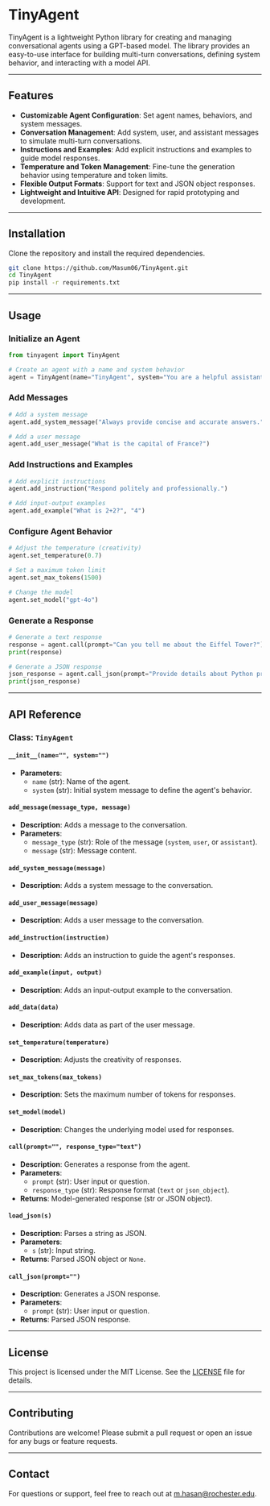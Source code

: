 
# TinyAgent

TinyAgent is a lightweight Python library for creating and managing conversational agents using a GPT-based model. The library provides an easy-to-use interface for building multi-turn conversations, defining system behavior, and interacting with a model API.

---

## Features

- **Customizable Agent Configuration**: Set agent names, behaviors, and system messages.
- **Conversation Management**: Add system, user, and assistant messages to simulate multi-turn conversations.
- **Instructions and Examples**: Add explicit instructions and examples to guide model responses.
- **Temperature and Token Management**: Fine-tune the generation behavior using temperature and token limits.
- **Flexible Output Formats**: Support for text and JSON object responses.
- **Lightweight and Intuitive API**: Designed for rapid prototyping and development.

---

## Installation

Clone the repository and install the required dependencies.

```bash
git clone https://github.com/Masum06/TinyAgent.git
cd TinyAgent
pip install -r requirements.txt
```

---

## Usage

### Initialize an Agent

```python
from tinyagent import TinyAgent

# Create an agent with a name and system behavior
agent = TinyAgent(name="TinyAgent", system="You are a helpful assistant.")
```

### Add Messages

```python
# Add a system message
agent.add_system_message("Always provide concise and accurate answers.")

# Add a user message
agent.add_user_message("What is the capital of France?")
```

### Add Instructions and Examples

```python
# Add explicit instructions
agent.add_instruction("Respond politely and professionally.")

# Add input-output examples
agent.add_example("What is 2+2?", "4")
```

### Configure Agent Behavior

```python
# Adjust the temperature (creativity)
agent.set_temperature(0.7)

# Set a maximum token limit
agent.set_max_tokens(1500)

# Change the model
agent.set_model("gpt-4o")
```

### Generate a Response

```python
# Generate a text response
response = agent.call(prompt="Can you tell me about the Eiffel Tower?")
print(response)

# Generate a JSON response
json_response = agent.call_json(prompt="Provide details about Python programming.")
print(json_response)
```

---

## API Reference

### Class: `TinyAgent`

#### `__init__(name="", system="")`
- **Parameters**:
  - `name` (str): Name of the agent.
  - `system` (str): Initial system message to define the agent's behavior.

#### `add_message(message_type, message)`
- **Description**: Adds a message to the conversation.
- **Parameters**:
  - `message_type` (str): Role of the message (`system`, `user`, or `assistant`).
  - `message` (str): Message content.

#### `add_system_message(message)`
- **Description**: Adds a system message to the conversation.

#### `add_user_message(message)`
- **Description**: Adds a user message to the conversation.

#### `add_instruction(instruction)`
- **Description**: Adds an instruction to guide the agent's responses.

#### `add_example(input, output)`
- **Description**: Adds an input-output example to the conversation.

#### `add_data(data)`
- **Description**: Adds data as part of the user message.

#### `set_temperature(temperature)`
- **Description**: Adjusts the creativity of responses.

#### `set_max_tokens(max_tokens)`
- **Description**: Sets the maximum number of tokens for responses.

#### `set_model(model)`
- **Description**: Changes the underlying model used for responses.

#### `call(prompt="", response_type="text")`
- **Description**: Generates a response from the agent.
- **Parameters**:
  - `prompt` (str): User input or question.
  - `response_type` (str): Response format (`text` or `json_object`).
- **Returns**: Model-generated response (str or JSON object).

#### `load_json(s)`
- **Description**: Parses a string as JSON.
- **Parameters**:
  - `s` (str): Input string.
- **Returns**: Parsed JSON object or `None`.

#### `call_json(prompt="")`
- **Description**: Generates a JSON response.
- **Parameters**:
  - `prompt` (str): User input or question.
- **Returns**: Parsed JSON response.

---

## License

This project is licensed under the MIT License. See the [LICENSE](LICENSE) file for details.

---

## Contributing

Contributions are welcome! Please submit a pull request or open an issue for any bugs or feature requests.

---

## Contact

For questions or support, feel free to reach out at [m.hasan@rochester.edu](mailto:m.hasan@rochester.edu).
